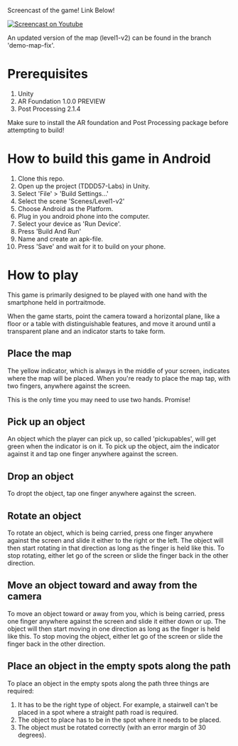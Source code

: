 Screencast of the game! Link Below!

[![Screencast on Youtube](https://img.youtube.com/vi/FV1BSzuHT_4/0.jpg)](https://www.youtube.com/watch?v=FV1BSzuHT_4)

An updated version of the map (level1-v2) can be found in the branch 'demo-map-fix'.

# Prerequisites
1. Unity
2. AR Foundation 1.0.0 PREVIEW
3. Post Processing 2.1.4

Make sure to install the AR foundation and Post Processing package before
attempting to build!

# How to build this game in Android
1. Clone this repo.
2. Open up the project (TDDD57-Labs) in Unity.
3. Select 'File' > 'Build Settings...'
4. Select the scene 'Scenes/Level1-v2'
5. Choose Android as the Platform.
6. Plug in you android phone into the computer. 
7. Select your device as 'Run Device'.
8. Press 'Build And Run'
9. Name and create an apk-file. 
10. Press 'Save' and wait for it to build on your phone.

# How to play
This game is primarily designed to be played with one hand with the smartphone 
held in portraitmode.

When the game starts, point the camera toward a horizontal plane, like a floor 
or a table with distinguishable features, and move it around until a transparent 
plane and an indicator starts to take form.

## Place the map
The yellow indicator, which is always in the middle of your screen, indicates 
where the map will be placed. When you're ready to place the map tap, with two 
fingers, anywhere against the screen. 

This is the only time you may need to use two hands. Promise!

## Pick up an object
An object which the player can pick up, so called 'pickupables', will get green 
when the indicator is on it. To pick up the object, aim the indicator against it 
and tap one finger anywhere against the screen. 

## Drop an object
To dropt the object, tap one finger anywhere against the screen. 

## Rotate an object
To rotate an object, which is being carried, press one finger anywhere against 
the screen and slide it either to the right or the left. 
The object will then start rotating in that direction as long as the finger is 
held like this. To stop rotating, either let go of the screen or slide the 
finger back in the other direction.

## Move an object toward and away from the camera
To move an object toward or away from you, which is being carried, press one 
finger anywhere against the screen and slide it either down or up. 
The object will then start moving in one direction as long as the finger is 
held like this. To stop moving the object, either let go of the screen or slide the 
finger back in the other direction.

## Place an object in the empty spots along the path
To place an object in the empty spots along the path three things are required:
1. It has to be the right type of object. For example, a stairwell can't be placed in a spot where a straight path road is required.
2. The object to place has to be in the spot where it needs to be placed.
3. The object must be rotated correctly (with an error margin of 30 degrees).
